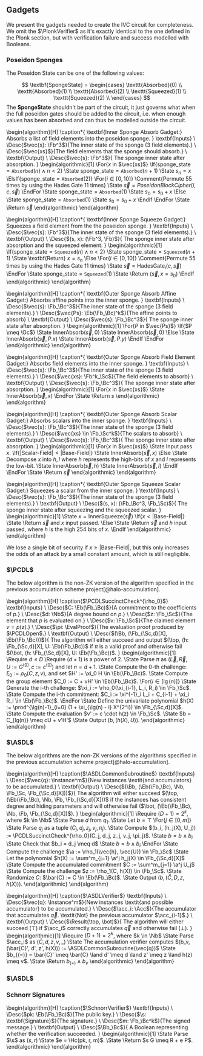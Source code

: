 ## Gadgets

We present the gadgets needed to create the IVC circuit for completeness. We omit the $\PlonkVerifier$ as it's exactly identical to the one defined in the Plonk section, but with verification failure and success modelled with Booleans.

### Poseidon Sponges

The Poseidon State can be one of the following values:

$$
  \textbf{SpongeState} = \begin{cases}
    \texttt{Absorbed}(0) \\
    \texttt{Absorbed}(1) \\
    \texttt{Absorbed}(2) \\
    \texttt{Squeezed}(1) \\
    \texttt{Squeezed}(2) \\
  \end{cases}
$$
The $\textbf{SpongeState}$ shouldn't be part of the circuit, it just governs
what when the full poseidon gates should be added to the circuit, i.e. when
enough values has been absorbed and can thus be modelled outside the circuit.

\begin{algorithm}[H]
\caption*{
  \textbf{Inner Sponge Absorb Gadget:} Absorbs a list of field elements into the poseidon sponge.
}
\textbf{Inputs} \\
  \Desc{$\vec{s}: \Fb^3$}{The inner state of the sponge (3 field elements).} \\
  \Desc{$\vec{xs}$}{The field elements that the sponge should absorb.} \\
\textbf{Output} \\
  \Desc{$\vec{s}: \Fb^3$}{
    The sponge inner state after absorption.
  }
\begin{algorithmic}[1]
  \For{$x$ in $\vec{xs}$}
    \If{$\text{sponge\_state} = \texttt{Absorbed}(n) \land n < 2$}
      \State $\text{sponge\_state} = \texttt{Absorbed}(n + 1)$
      \State $s_n = x$
    \ElsIf{$\text{sponge\_state} = \texttt{Absorbed}(2)$}
      \For{$i \in [0, 10]$} \Comment{Permute 55 times by using the Hades Gate 11 times}
        \State $\vec{s} = PoseidonBlockCipher(i, c, \vec{s})$
      \EndFor
      \State $\text{sponge\_state} = \texttt{Absorbed}(1)$
      \State $s_0 = s_0 + x$
    \Else
      \State $\text{sponge\_state} = \texttt{Absorbed}(1)$
      \State $s_0 = s_0 + x$
    \EndIf
  \EndFor
  \State \Return $\vec{s}$
\end{algorithmic}
\end{algorithm}

\begin{algorithm}[H]
\caption*{
  \textbf{Inner Sponge Squeeze Gadget:} Squeezes a field element from the the poseidon sponge.
}
\textbf{Inputs} \\
  \Desc{$\vec{s}: \Fb^3$}{The inner state of the sponge (3 field elements).} \\
\textbf{Output} \\
  \Desc{$(s, x): (\Fb^3, \Fb)$}{
    The sponge inner state after absorption and the squeezed element.
  }
\begin{algorithmic}[1]
  \If{$\text{sponge\_state} = \texttt{Squeezed}(n) \land n < 2$}
    \State $\text{sponge\_state} = \texttt{Squeezed}(n + 1)$
    \State \textbf{Return} $x = s_n$
  \Else
    \For{$i \in [0, 10]$} \Comment{Permute 55 times by using the Hades Gate 11 times}
      \State $\vec{s} = \text{HadesGate}_i(c, \vec{s})$
    \EndFor
    \State $\text{sponge\_state} = \texttt{Squeezed}(1)$
    \State \Return $(\vec{s}, x = s_0)$
  \EndIf
\end{algorithmic}
\end{algorithm}

\begin{algorithm}[H]
\caption*{
  \textbf{Outer Sponge Absorb Affine Gadget:} Absorbs affine points into the inner sponge.
}
\textbf{Inputs} \\
  \Desc{$\vec{s}: \Fb_\Bc^3$}{The inner state of the sponge (3 field elements).} \\
  \Desc{$\vec{Ps}: \Eb(\Fb_\Bc)^k$}{The affine points to absorb} \\
\textbf{Output} \\
  \Desc{$\vec{s}: \Fb_\Bc^3$}{
    The sponge inner state after absorption.
  }
\begin{algorithmic}[1]
  \For{$P$ in $\vec{Ps}$}
    \If{$P \meq \Oc$}
      \State $\text{InnerAbsorb}(\vec{s}, 0)$
      \State $\text{InnerAbsorb}(\vec{s}, 0)$
    \Else
      \State $\text{InnerAbsorb}(\vec{s}, P.x)$
      \State $\text{InnerAbsorb}(\vec{s}, P.y)$
    \EndIf
  \EndFor
\end{algorithmic}
\end{algorithm}

\begin{algorithm}[H]
\caption*{
  \textbf{Outer Sponge Absorb Field Element Gadget:} Absorbs field elements into the inner sponge.
}
\textbf{Inputs} \\
  \Desc{$\vec{s}: \Fb_\Bc^3$}{The inner state of the sponge (3 field elements).} \\
  \Desc{$\vec{xs}: \Fb^k_\Sc$}{The field elements to absorb} \\
\textbf{Output} \\
  \Desc{$\vec{s}: \Fb_\Bc^3$}{
    The sponge inner state after absorption.
  }
\begin{algorithmic}[1]
  \For{$x$ in $\vec{xs}$}
      \State $\text{InnerAbsorb}(\vec{s}, x)$
  \EndFor
  \State \Return $s$
\end{algorithmic}
\end{algorithm}

\begin{algorithm}[H]
\caption*{
  \textbf{Outer Sponge Absorb Scalar Gadget:} Absorbs scalars into the inner sponge.
}
\textbf{Inputs} \\
  \Desc{$\vec{s}: \Fb_\Bc^3$}{The inner state of the sponge (3 field elements).} \\
  \Desc{$\vec{xs} \in \Fb_\Sc^k$}{The scalars to absorb} \\
\textbf{Output} \\
  \Desc{$\vec{s}: \Fb_\Bc^3$}{
    The sponge inner state after absorption.
  }
\begin{algorithmic}[1]
  \For{$x$ in $\vec{xs}$}
    \State Input pass $x$.
    \If{$|\text{Scalar-Field}| < |\text{Base-Field}|$}
      \State $\text{InnerAbsorb}(\vec{s}, x)$
    \Else
      \State Decompose $x$ into $h, l$ where $h$ represents the high-bits of $x$ and $l$ represents the low-bit.
      \State $\text{InnerAbsorb}(\vec{s}, h)$
      \State $\text{InnerAbsorb}(\vec{s}, l)$
    \EndIf
  \EndFor
  \State \Return $\vec{s}$
\end{algorithmic}
\end{algorithm}

\begin{algorithm}[H]
\caption*{
  \textbf{Outer Sponge Squeeze Scalar Gadget:} Squeezes a scalar from the inner sponge.
}
\textbf{Inputs} \\
  \Desc{$\vec{s}: \Fb_\Bc^3$}{The inner state of the sponge (3 field elements).} \\
\textbf{Output} \\
  \Desc{$(s, x): (\Fb_\Bc^3, \Fb_\Sc)$}{
        The sponge inner state after squeezing and the squeezed scalar. 
  }
\begin{algorithmic}[1]
    \State $x = \text{InnerSqueeze}(\vec{s})$
    \If{$x < |\text{Base-Field}|$}
      \State \Return $\vec{s}$ and $x$ input passed.
    \Else
      \State \Return $\vec{s}$ and $h$ input passed, where $h$ is the high 254 bits of $x$. 
    \EndIf
\end{algorithmic}
\end{algorithm}

We lose a single bit of security if $x \geq |\text{Base-Field}|$, but this
only increases the odds of an attack by a small constant amount, which is still
negligible.

### $\PCDL$

The below algorithm is the non-ZK version of the algorithm specified in the
previous accumulation scheme project[@halo-accumulation].

\begin{algorithm}[H]
\caption{$\PCDLSuccinctCheck^{\rho_0}$}
\textbf{Inputs} \\
  \Desc{$C: \Eb(\Fb_\Bc)$}{A commitment to the coefficients of $p$.} \\
  \Desc{$d: \Nb$}{A degree bound on $p$.} \\
  \Desc{$z: \Fb_\Sc$}{The element that $p$ is evaluated on.} \\
  \Desc{$v: \Fb_\Sc$}{The claimed element $v = p(z)$.} \\
  \Desc{$\pi: \EvalProof$}{The evaluation proof produced by $\PCDLOpen$.} \\
\textbf{Output} \\
  \Desc{$(\Bb, (\Fb_{\Sc,d}[X], \Eb(\Fb_\Bc)))$}{
    The algorithm will either succeed and output $(\top, (h: \Fb_{\Sc,d}[X],
    U: \Eb(\Fb_\Bc))$ if $\pi$ is a valid proof and otherwise fail $(\bot,
    (h: \Fb_{\Sc,d}[X], U: \Eb(\Fb_\Bc))$.
  }
\begin{algorithmic}[1]
  \Require $d \leq D$
  \Require $(d+1)$ is a power of 2.
  \State Parse $\pi$ as $(\vec{L},\vec{R}, U := G^{(0)}, c := c^{(0)})$ and let $n = d + 1$.
  \State Compute the 0-th challenge: $\xi_0 := \rho_0(C, z, v)$, and set $H' := \xi_0 H \in \Eb(\Fb_\Bc)$.
  \State Compute the group element $C_0 := C + vH' \in \Eb(\Fb_\Bc)$.
  \For{$i \in [\lg(n)]$}
    \State Generate the i-th challenge: $\xi_i := \rho_0(\xi_{i-1}, L_i, R_i) \in \Fb_\Sc$.
    \State Compute the i-th commitment: $C_i := \xi^{-1}_i L_i + C_{i-1} + \xi_i R_i \in \Eb(\Fb_\Bc)$.
  \EndFor
\State Define the univariate polynomial $h(X) := \prod^{\lg(n)-1}_{i=0} (1 + \xi_{\lg(n) - i} X^{2^i}) \in \Fb_{\Sc,d}[X]$.
\State Compute the evaluation $v' := c \cdot h(z) \in \Fb_\Sc$.
\State $b = C_{lg(n)} \meq cU + v'H'$
\State Output $(b, (h(X), U))$.
\end{algorithmic}
\end{algorithm}

### $\ASDL$

The below algorithms are the non-ZK versions of the algorithms specified in the
previous accumulation scheme project[@halo-accumulation].

\begin{algorithm}[H]
\caption{$\ASDLCommonSubroutine$}
\textbf{Inputs} \\
  \Desc{$\vec{q}: \Instance^m$}{New instances \textit{and accumulators} to be accumulated.} \\
\textbf{Output} \\
  \Desc{$(\Bb, (\Eb(\Fb_\Bc), \Nb, \Fb_\Sc, \Fb_{\Sc,d}[X]))$}{
    The algorithm will either succeed $(\top, (\Eb(\Fb_\Bc), \Nb, \Fb, \Fb_{\Sc,d}[X]))$
    if the instances has consistent degree and hiding parameters and will
    otherwise fail ($\bot, (\Eb(\Fb_\Bc), \Nb, \Fb, \Fb_{\Sc,d}[X])$).
  }
\begin{algorithmic}[1]
  \Require $(D+1) = 2^k$, where $k \in \Nb$
  \State Parse $d$ from $q_1$.
  \State Let $b = \top$
  \For{$j \in [0, m]$}
    \State Parse $q_j$ as a tuple $(C_j, d_j, z_j, v_j, \pi_j)$.
    \State Compute $(b_i, (h_j(X), U_j)) := \PCDLSuccinctCheck^{\rho_0}(C_j, d_j, z_j, v_j, \pi_j)$.
    \State $b = b \land b_i$
    \State Check that $b_i = d_j \meq d$
    \State $b = b \land b_i$
  \EndFor
  \State Compute the challenge $\a := \rho_1(\vec{h}, \vec{U}) \in \Fb_\Sc$
  \State Let the polynomial $h(X) := \sum^m_{j=1} \a^j h_j(X) \in \Fb_{\Sc,d}[X]$
  \State Compute the accumulated commitment $C := \sum^m_{j=1} \a^j U_j$
  \State Compute the challenge $z := \rho_1(C, h(X)) \in \Fb_\Sc$.
  \State Randomize $C$: $\bar{C} := C \in \Eb(\Fb_\Bc)$.
  \State Output $(b, (\bar{C}, D, z, h(X)))$.
\end{algorithmic}
\end{algorithm}

\begin{algorithm}[H]
\caption{$\ASDLVerifier$}
\textbf{Inputs} \\
  \Desc{$\vec{q}: \Instance^m$}{New instances \textit{and possible accumulator} to be accumulated.} \\
  \Desc{$\acc_i: \Acc$}{The accumulator that accumulates $\vec{q}$. \textit{Not} the previous accumulator $\acc_{i-1}$.} \\
\textbf{Output} \\
  \Desc{$\Result(\top, \bot)$}{
    The algorithm will either succeed $(\top)$ if $\acc_i$ correctly accumulates
    $\vec{q}$ and otherwise fail ($\bot$).
  }
  \begin{algorithmic}[1]
  \Require $(D+1) = 2^k$, where $k \in \Nb$ 
    \State Parse $\acc_i$ as $(\bar{C}, d, z, v, \_)$
    \State The accumulation verifier computes $(b_v, (\bar{C}', d', z', h(X))) := \ASDLCommonSubroutine(\vec{q})$
    \State $b_{(=)} = \bar{C}' \meq \bar{C} \land d' \meq d \land z' \meq z \land h(z) \meq v$.
    \State \Return $b_{(=)} \land b_v$
\end{algorithmic}
\end{algorithm}

### $\ASDL$

### Schnorr Signatures

\begin{algorithm}[H]
\caption{$\SchnorrVerifier$}
\textbf{Inputs} \\
  \Desc{$pk: \Eb(\Fb_\Bc)$}{The public key.} \\
  \Desc{$\s: \textbf{Signature}$}{The signature.} \\
  \Desc{$m: \Fb_\Bc^k$}{The signed message.} \\
\textbf{Output} \\
  \Desc{$\Bb_\Bc$}{
    A Boolean representing whether the verification succeeded.
  }
\begin{algorithmic}[1]
  \State Parse $\s$ as $(s, r)$
  \State $e = \Hc(pk, r, m)$.
  \State \Return $s G \meq R + e P$.
\end{algorithmic}
\end{algorithm}
